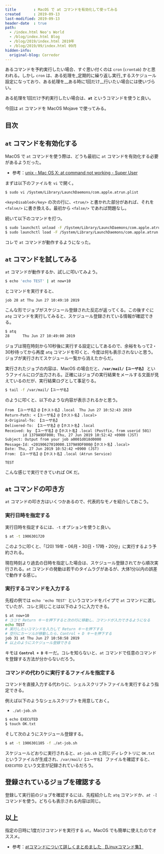 ```yaml
---
title        : MacOS で at コマンドを有効化して使ってみる
created      : 2019-09-13
last-modified: 2019-09-13
header-date  : true
path:
  - /index.html Neo's World
  - /blog/index.html Blog
  - /blog/2019/index.html 2019年
  - /blog/2019/09/index.html 09月
hidden-info:
  original-blog: Corredor
---
```


あるコマンドを予約実行したい場合、すぐ思い付くのは `cron` (`crontab`) かと思われる。しかし `cron` は、ある処理を_定期的に繰り返し実行_するスケジュール設定になっており、ある処理を__ある時に1回だけ__行いたい場合には使いづらい。

ある処理を1回だけ予約実行したい場合は、__`at`__ というコマンドを使うと良い。

今回は `at` コマンドを MacOS Mojave で使ってみる。

## 目次

## `at` コマンドを有効化する

MacOS で `at` コマンドを使う際は、どうも最初に `at` コマンドを有効化する必要があるようだった。

- 参考：[unix - Mac OS X: at command not working - Super User](https://superuser.com/questions/43678/mac-os-x-at-command-not-working/146199#146199)

まずは以下のファイルを `vi` で開く。

```bash
$ sudo vi /System/Library/LaunchDaemons/com.apple.atrun.plist
```

`<key>Disabled</key>` の次の行に、`<true/>` と書かれた部分があれば、それを `<false/>` に書き換える。最初から `<false/>` であれば問題なし。

続いて以下のコマンドを打つ。

```bash
$ sudo launchctl unload -F /System/Library/LaunchDaemons/com.apple.atrun.plist
$ sudo launchctl load -F /System/Library/LaunchDaemons/com.apple.atrun.plist
```

コレで `at` コマンドが動作するようになった。

## `at` コマンドを試してみる

`at` コマンドが動作するか、試しに叩いてみよう。

```bash
$ echo 'echo TEST' | at now+10
```

とコマンドを実行すると、

```
job 28 at Thu Jun 27 10:49:10 2019
```

こんな形でジョブがスケジュール登録された反応が返ってくる。この後すぐに _`atq`_ コマンドを実行してみると、スケジュール登録されている情報が確認できる。

```bash
$ atq
28      Thu Jun 27 10:49:00 2019
```

ジョブは現在時刻から10秒後に実行する設定にしてあるので、余裕をもって2・30秒待ってから再度 `atq` コマンドを叩くと、今度は何も表示されないと思う。ジョブが実行されてスケジュール一覧から消えたからだ。

実行されたジョブの内容は、MacOS の場合だと、__`/var/mail/【ユーザ名】`__ というファイルにログ出力される。正確にはジョブの実行結果をメールする文面が見えているのだが、実行結果ログとして事足りる。

```bash
$ tail -f /var/mail/【ユーザ名】
```

のように叩くと、以下のような内容が表示されるかと思う。

```
From 【ユーザ名】@【ホスト名】.local  Thu Jun 27 10:52:43 2019
Return-Path: <【ユーザ名】@【ホスト名】.local>
X-Original-To: 【ユーザ名】
Delivered-To: 【ユーザ名】@【ホスト名】.local
Received: by 【ユーザ名】@【ホスト名】.local (Postfix, from userid 501)
        id 1379A9DF000; Thu, 27 Jun 2019 10:52:42 +0900 (JST)
Subject: Output from your job a0001d018d0000
Message-Id: <20190627010000.1379A9DF000@【ホスト名】.local>
Date: Thu, 27 Jun 2019 10:52:42 +0900 (JST)
From: 【ユーザ名】@【ホスト名】.local (Atrun Service)

TEST
```

こんな感じで実行できていれば OK だ。

## `at` コマンドの叩き方

`at` コマンドの叩き方はいくつかあるので、代表的なモノを紹介しておこう。

### 実行日時を指定する

実行日時を指定するには、`-t` オプションを使うと良い。

```bash
$ at -t 1906301720
```

このように叩くと、「(20) 19年・06月・30日・17時・20分」に実行するよう予約される。

現在時刻より過去の日時を指定した場合は、スケジュール登録されてから順次実行される。`at` コマンドの発動は若干のタイムラグがあるが、大体1分以内の誤差で動作する感じ。

### 実行するコマンドを入力する

先程の例では `echo 'echo TEST'` というコマンドをパイプで `at` コマンドに渡していたが、コレと同じことは以下のように入力できる。

```bash
$ at now+10
# ココで Return キーを押下すると次の行に移動し、コマンドが入力できるようになる
echo TEST
# 実行したいコマンドを入力して Return キーを押下する
# 空行にカーソルが移動したら、Control + D キーを押下する
job 31 at Thu Jun 27 10:58:58 2019
# 以上のようにスケジュール登録できる
```

キモは __`Control + D`__ キーだ。コレを知らないと、`at` コマンドで任意のコマンドを登録する方法が分からないだろう。

### コマンドの代わりに実行するファイルを指定する

コマンドを直接入力する代わりに、シェルスクリプトファイルを実行するよう指定できる。

例えば以下のようなシェルスクリプトを用意しておく。

- `./at-job.sh`

```bash
$ echo EXECUTED
$ touch OK.txt
```

そして次のようにスケジュール登録する。

```bash
$ at -t 1906301105 -f ./at-job.sh
```

スケジュールどおりに実行されると、`at-job.sh` と同じディレクトリに `OK.txt` というファイルが生成され、`/var/mail/【ユーザ名】` ファイルを確認すると、`EXECUTED` という文言が記録されているだろう。

## 登録されているジョブを確認する

登録して実行前のジョブを確認するには、先程紹介した `atq` コマンドか、_`at -l`_ コマンドを使う。どちらも表示される内容は同じ。

## 以上

指定の日時に1度だけコマンドを実行する `at`。MacOS でも簡単に使えたのでオススメ。

- 参考：[atコマンドについて詳しくまとめました 【Linuxコマンド集】](https://eng-entrance.com/linux-command-at)
